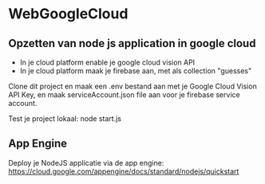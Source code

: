 # WebGoogleCloud


## Opzetten van node js application in google cloud

- In je cloud platform enable je google cloud vision API
- In je cloud platform maak je firebase aan, met als collection "guesses"

Clone dit project en maak een .env bestand aan met je Google Cloud Vision API Key, en maak serviceAccount.json file aan voor je firebase service account.

Test je project lokaal:
node start.js


## App Engine

Deploy je NodeJS applicatie via de app engine:
https://cloud.google.com/appengine/docs/standard/nodejs/quickstart


